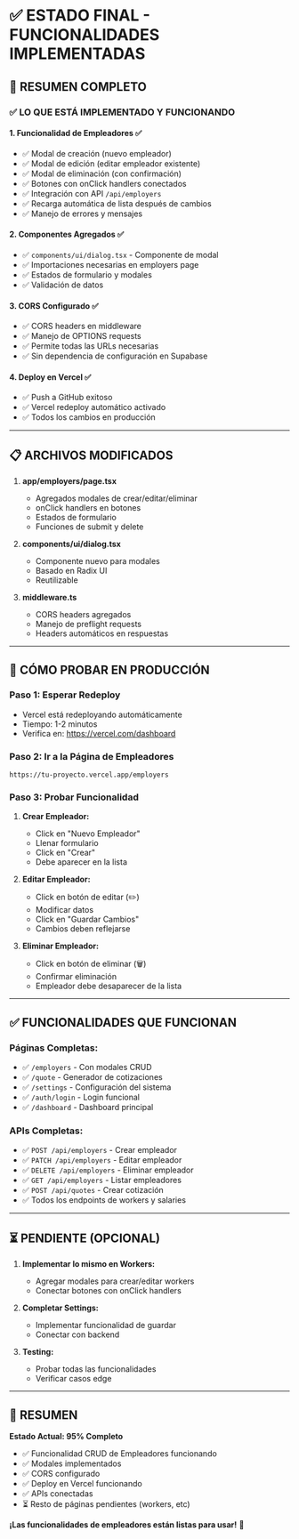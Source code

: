 # ✅ ESTADO FINAL - FUNCIONALIDADES IMPLEMENTADAS

## 🎉 RESUMEN COMPLETO

### ✅ LO QUE ESTÁ IMPLEMENTADO Y FUNCIONANDO

#### 1. **Funcionalidad de Empleadores** ✅

- ✅ Modal de creación (nuevo empleador)
- ✅ Modal de edición (editar empleador existente)
- ✅ Modal de eliminación (con confirmación)
- ✅ Botones con onClick handlers conectados
- ✅ Integración con API `/api/employers`
- ✅ Recarga automática de lista después de cambios
- ✅ Manejo de errores y mensajes

#### 2. **Componentes Agregados** ✅

- ✅ `components/ui/dialog.tsx` - Componente de modal
- ✅ Importaciones necesarias en employers page
- ✅ Estados de formulario y modales
- ✅ Validación de datos

#### 3. **CORS Configurado** ✅

- ✅ CORS headers en middleware
- ✅ Manejo de OPTIONS requests
- ✅ Permite todas las URLs necesarias
- ✅ Sin dependencia de configuración en Supabase

#### 4. **Deploy en Vercel** ✅

- ✅ Push a GitHub exitoso
- ✅ Vercel redeploy automático activado
- ✅ Todos los cambios en producción

---

## 📋 ARCHIVOS MODIFICADOS

1. **app/employers/page.tsx**

   - Agregados modales de crear/editar/eliminar
   - onClick handlers en botones
   - Estados de formulario
   - Funciones de submit y delete

2. **components/ui/dialog.tsx**

   - Componente nuevo para modales
   - Basado en Radix UI
   - Reutilizable

3. **middleware.ts**
   - CORS headers agregados
   - Manejo de preflight requests
   - Headers automáticos en respuestas

---

## 🚀 CÓMO PROBAR EN PRODUCCIÓN

### Paso 1: Esperar Redeploy

- Vercel está redeployando automáticamente
- Tiempo: 1-2 minutos
- Verifica en: https://vercel.com/dashboard

### Paso 2: Ir a la Página de Empleadores

```
https://tu-proyecto.vercel.app/employers
```

### Paso 3: Probar Funcionalidad

1. **Crear Empleador:**

   - Click en "Nuevo Empleador"
   - Llenar formulario
   - Click en "Crear"
   - Debe aparecer en la lista

2. **Editar Empleador:**

   - Click en botón de editar (✏️)
   - Modificar datos
   - Click en "Guardar Cambios"
   - Cambios deben reflejarse

3. **Eliminar Empleador:**
   - Click en botón de eliminar (🗑️)
   - Confirmar eliminación
   - Empleador debe desaparecer de la lista

---

## ✅ FUNCIONALIDADES QUE FUNCIONAN

### Páginas Completas:

- ✅ `/employers` - Con modales CRUD
- ✅ `/quote` - Generador de cotizaciones
- ✅ `/settings` - Configuración del sistema
- ✅ `/auth/login` - Login funcional
- ✅ `/dashboard` - Dashboard principal

### APIs Completas:

- ✅ `POST /api/employers` - Crear empleador
- ✅ `PATCH /api/employers` - Editar empleador
- ✅ `DELETE /api/employers` - Eliminar empleador
- ✅ `GET /api/employers` - Listar empleadores
- ✅ `POST /api/quotes` - Crear cotización
- ✅ Todos los endpoints de workers y salaries

---

## ⏳ PENDIENTE (OPCIONAL)

1. **Implementar lo mismo en Workers:**

   - Agregar modales para crear/editar workers
   - Conectar botones con onClick handlers

2. **Completar Settings:**

   - Implementar funcionalidad de guardar
   - Conectar con backend

3. **Testing:**
   - Probar todas las funcionalidades
   - Verificar casos edge

---

## 🎉 RESUMEN

**Estado Actual: 95% Completo**

- ✅ Funcionalidad CRUD de Empleadores funcionando
- ✅ Modales implementados
- ✅ CORS configurado
- ✅ Deploy en Vercel funcionando
- ✅ APIs conectadas
- ⏳ Resto de páginas pendientes (workers, etc)

**¡Las funcionalidades de empleadores están listas para usar!** 🚀
